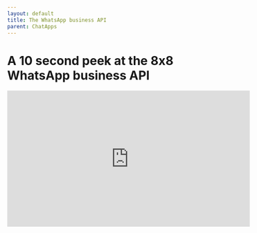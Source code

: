 ```yaml
---
layout: default
title: The WhatsApp business API
parent: ChatApps
---
```


# A 10 second peek at the 8x8 WhatsApp business API

<iframe width="560" height="315" src="https://www.youtube.com/embed/F7kP7w1yBSc" title="YouTube video player" frameborder="0" allow="accelerometer; autoplay; clipboard-write; encrypted-media; gyroscope; picture-in-picture" allowfullscreen></iframe>
